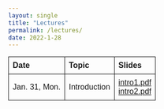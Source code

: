 ```yaml
---
layout: single
title: "Lectures"
permalink: /lectures/
date: 2022-1-28
---
```


<style>
table {
  font-family: arial, sans-serif;
  border-collapse: collapse;
  width: 100%;
  margin-left:auto;
  margin-right:auto;
}

td, th {
  border: 1px solid;
  text-align: left;
  padding: 8px;
}

</style>

<table>
  <tr>
    <th>Date</th>
    <th>Topic</th>
    <th>Slides</th>
  </tr>
  <tr>
    <td>Jan. 31, Mon.</td>
    <td>Introduction</td>
    <td><a href="">intro1.pdf</a><br><a href="">intro2.pdf</a></td>
  </tr>

</table>

